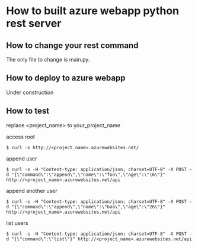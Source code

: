 # How to built azure webapp python rest server

## How to change your rest command
The only file to change is main.py.  

## How to deploy to azure webapp
Under construction  

## How to test
replace \<project_name\> to your_project_name  

access root  
```
$ curl -s http://<project_name>.azurewebsites.net/  
```
append user  
```
$ curl -s -H "Content-type: application/json; charset=UTF-8" -X POST -d "{\"command\":\"append\",\"name\":\"foo\",\"age\":\"16\"}" http://<project_name>.azurewebsites.net/api  
```
append another user  
```
$ curl -s -H "Content-type: application/json; charset=UTF-8" -X POST -d "{\"command\":\"append\",\"name\":\"baa\",\"age\":\"26\"}" http://<project_name>.azurewebsites.net/api  
```
list users  
```
$ curl -s -H "Content-type: application/json; charset=UTF-8" -X POST -d "{\"command\":\"list\"}" http://<project_name>.azurewebsites.net/api
```

